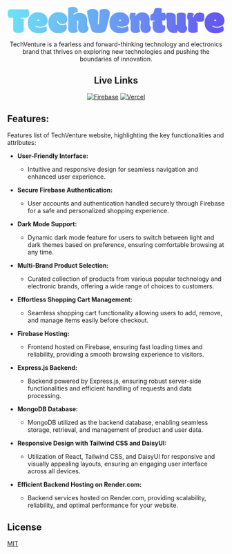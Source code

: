 <div align="center">

![](./public/logo.png)

TechVenture is a fearless and forward-thinking technology and electronics brand that thrives on exploring new technologies and pushing the boundaries of innovation.

## Live Links

[![Firebase](https://img.shields.io/badge/Firebase-039BE5?style=for-the-badge&logo=Firebase&logoColor=white)](http://techventure-client.web.app) [![Vercel](https://img.shields.io/badge/vercel-%23000000.svg?style=for-the-badge&logo=vercel&logoColor=white)](https://techventure.vercel.app)

</div>

## Features:

Features list of TechVenture website, highlighting the key functionalities and attributes:

- **User-Friendly Interface:**

  - Intuitive and responsive design for seamless navigation and enhanced user experience.

- **Secure Firebase Authentication:**

  - User accounts and authentication handled securely through Firebase for a safe and personalized shopping experience.

- **Dark Mode Support:**

  - Dynamic dark mode feature for users to switch between light and dark themes based on preference, ensuring comfortable browsing at any time.

- **Multi-Brand Product Selection:**

  - Curated collection of products from various popular technology and electronic brands, offering a wide range of choices to customers.

- **Effortless Shopping Cart Management:**

  - Seamless shopping cart functionality allowing users to add, remove, and manage items easily before checkout.

- **Firebase Hosting:**

  - Frontend hosted on Firebase, ensuring fast loading times and reliability, providing a smooth browsing experience to visitors.

- **Express.js Backend:**

  - Backend powered by Express.js, ensuring robust server-side functionalities and efficient handling of requests and data processing.

- **MongoDB Database:**

  - MongoDB utilized as the backend database, enabling seamless storage, retrieval, and management of product and user data.

- **Responsive Design with Tailwind CSS and DaisyUI:**

  - Utilization of React, Tailwind CSS, and DaisyUI for responsive and visually appealing layouts, ensuring an engaging user interface across all devices.

- **Efficient Backend Hosting on Render.com:**

  - Backend services hosted on Render.com, providing scalability, reliability, and optimal performance for your website.


## License

[MIT](./LICENSE)
